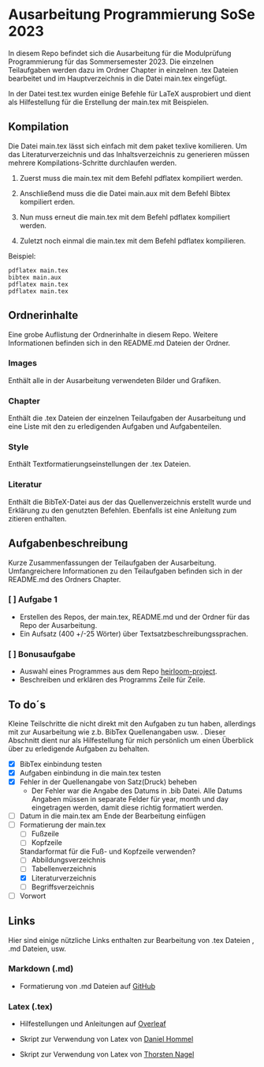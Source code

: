 # Ausarbeitung Programmierung SoSe 2023
In diesem Repo befindet sich die Ausarbeitung für die Modulprüfung Programmierung für das Sommersemester 2023. Die einzelnen Teilaufgaben werden dazu im Ordner Chapter in einzelnen .tex Dateien bearbeitet und im Hauptverzeichnis in die Datei main.tex eingefügt. 

In der Datei test.tex wurden einige Befehle für LaTeX ausprobiert und dient als Hilfestellung für die Erstellung der main.tex mit Beispielen.


## Kompilation
Die Datei main.tex lässt sich einfach mit dem paket texlive komilieren. Um das Literaturverzeichnis und das Inhaltsverzeichnis zu generieren müssen mehrere Kompilations-Schritte durchlaufen werden.

1. Zuerst muss die main.tex mit dem Befehl pdflatex kompiliert werden.

2. Anschließend muss die die Datei main.aux mit dem Befehl Bibtex kompiliert erden.

3. Nun muss erneut die main.tex mit dem Befehl pdflatex kompiliert werden.
	
4. Zuletzt noch einmal die main.tex mit dem Befehl pdflatex kompilieren.

Beispiel:
```
pdflatex main.tex
bibtex main.aux
pdflatex main.tex
pdflatex main.tex
```
	

## Ordnerinhalte
Eine grobe Auflistung der Ordnerinhalte in diesem Repo. Weitere Informationen befinden sich in den README.md Dateien der Ordner.

### Images
Enthält alle in der Ausarbeitung verwendeten Bilder und Grafiken.

### Chapter
Enthält die .tex Dateien der einzelnen Teilaufgaben der Ausarbeitung und eine Liste mit den zu erledigenden Aufgaben und Aufgabenteilen.

### Style
Enthält Textformatierungseinstellungen der .tex Dateien.

### Literatur
Enthält die BibTeX-Datei aus der das Quellenverzeichnis erstellt wurde und Erklärung zu den genutzten Befehlen. Ebenfalls ist eine Anleitung zum zitieren enthalten.


## Aufgabenbeschreibung
Kurze Zusammenfassungen der Teilaufgaben der Ausarbeitung.
Umfangreichere Informationen zu den Teilaufgaben befinden sich in der README.md des Ordners Chapter.

### [ ] Aufgabe 1
- Erstellen des Repos, der main.tex, README.md und der Ordner für das Repo der Ausarbeitung.
- Ein Aufsatz (400 +/-25 Wörter) über Textsatzbeschreibungssprachen.

### [ ] Bonusaufgabe 
- Auswahl eines Programmes aus dem Repo [heirloom-project](https://github.com/ryanwoodsmall/heirloom-project/tree/musl/heirloom).
- Beschreiben und erklären des Programms Zeile für Zeile.

## To do´s 
Kleine Teilschritte die nicht direkt mit den Aufgaben zu tun haben, allerdings mit zur Ausarbeitung wie z.b. BibTex Quellenangaben usw. . Dieser Abschnitt dient nur als Hilfestellung für mich persönlich um einen Überblick über zu erledigende Aufgaben zu behalten.

- [x] BibTex einbindung testen
- [x] Aufgaben einbindung in die main.tex testen
- [x] Fehler in der Quellenangabe von Satz(Druck) beheben 
	- Der Fehler war die Angabe des Datums in .bib Datei. Alle Datums Angaben müssen in separate Felder für year, month und day eingetragen werden, damit diese richtig formatiert werden.
- [ ] Datum in die main.tex am Ende der Bearbeitung einfügen
- [ ] Formatierung der main.tex 
	- [ ] Fußzeile 
	- [ ] Kopfzeile

	Standarformat für die Fuß- und Kopfzeile verwenden?
	- [ ] Abbildungsverzeichnis
	- [ ] Tabellenverzeichnis
	- [x] Literaturverzeichnis 
	- [ ] Begriffsverzeichnis
- [ ] Vorwort

## Links
Hier sind einige nützliche Links enthalten zur Bearbeitung von .tex Dateien , .md Dateien, usw. 

### Markdown (.md)

- Formatierung von .md Dateien auf [GitHub](https://docs.github.com/de/get-started/writing-on-github/getting-started-with-writing-and-formatting-on-github/basic-writing-and-formatting-syntax)

### Latex (.tex)

- Hilfestellungen und Anleitungen auf [Overleaf](https://www.overleaf.com/learn)

- Skript zur Verwendung von Latex von [Daniel Hommel](https://www2.hs-esslingen.de/~dhommel/skript.pdf)

- Skript zur Verwendung von Latex von [Thorsten Nagel](http://astro.uni-tuebingen.de/~nagel/pub/Kolleg/Latex/DOKU/Latexkurs_Skript.pdf)
